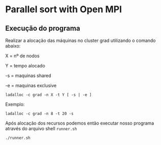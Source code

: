 # Parallel sort with Open MPI

## Execução do programa

Realizar a alocação das máquinas no cluster grad utilizando o comando abaixo:

X = nº de nodos

Y = tempo alocado

-s = maquinas shared

-e = maquinas exclusive

```
ladalloc -c grad -n X -t Y [ -s | -e ]
```
Exemplo:
```
ladalloc -c grad -n 8 -t 20 -s
```

Após alocação dos recursos podemos então executar nosso programa através do arquivo shell `runner.sh`

```
./runner.sh
```